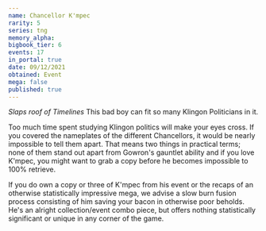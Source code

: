 ```yaml
---
name: Chancellor K'mpec
rarity: 5
series: tng
memory_alpha:
bigbook_tier: 6
events: 17
in_portal: true
date: 09/12/2021
obtained: Event
mega: false
published: true
---
```


*Slaps roof of Timelines* This bad boy can fit so many Klingon Politicians in it.

Too much time spent studying Klingon politics will make your eyes cross. If you covered the nameplates of the different Chancellors, it would be nearly impossible to tell them apart. That means two things in practical terms; none of them stand out apart from Gowron's gauntlet ability and if you love K'mpec, you might want to grab a copy before he becomes impossible to 100% retrieve.

If you do own a copy or three of K'mpec from his event or the recaps of an otherwise statistically impressive mega, we advise a slow burn fusion process consisting of him saving your bacon in otherwise poor beholds. He's an alright collection/event combo piece, but offers nothing statistically significant or unique in any corner of the game.
